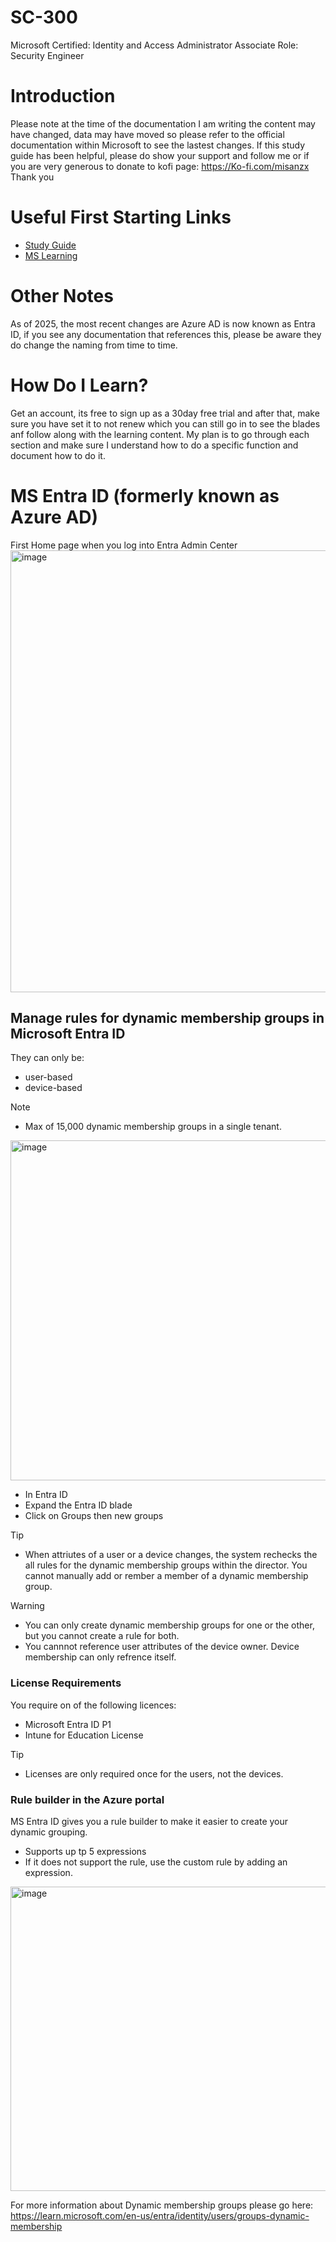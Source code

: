 # SC-300
Microsoft Certified: Identity and Access Administrator Associate
Role: Security Engineer

# Introduction
Please note at the time of the documentation I am writing the content may have changed, data may have moved so please refer to the official documentation within Microsoft to see the lastest changes. If this study guide has been helpful, please do show your support and follow me or if you are very generous to donate to kofi page: https://Ko-fi.com/misanzx Thank you

# Useful First Starting Links
- [Study Guide](https://learn.microsoft.com/en-us/credentials/certifications/resources/study-guides/sc-300)
- [MS Learning](https://learn.microsoft.com/en-us/credentials/certifications/identity-and-access-administrator/?practice-assessment-type=certification)

# Other Notes
As of 2025, the most recent changes are Azure AD is now known as Entra ID, if you see any documentation that references this, please be aware they do change the naming from time to time.

# How Do I Learn?
Get an account, its free to sign up as a 30day free trial and after that, make sure you have set it to not renew which you can still go in to see the blades anf follow along with the learning content.
My plan is to go through each section and make sure I understand how to do a specific function and document how to do it.

# MS Entra ID (formerly known as Azure AD)

First Home page when you log into Entra Admin Center
<img width="1850" height="707" alt="image" src="https://github.com/user-attachments/assets/7a98f283-1d87-48a6-ac1e-a906a2455b6c" />


## Manage rules for dynamic membership groups in Microsoft Entra ID
They can only be:
- user-based
- device-based
> [!Note]
> - Max of 15,000 dynamic membership groups in a single tenant.

<img width="688" height="544" alt="image" src="https://github.com/user-attachments/assets/1c834cc3-5395-46f8-9956-5a8b3f898869" />

- In Entra ID
- Expand the Entra ID blade
- Click on Groups then new groups

> [!Tip]
> - When attriutes of a user or a device changes, the system rechecks the all rules for the dynamic membership groups within the director. You cannot manually add or rember a member of a dynamic membership group.

> [!Warning]
> - You can only create dynamic membership groups for one or the other, but you cannot create a rule for both.
> - You cannnot reference user attributes of the device owner. Device membership can only refrence itself.


### License Requirements
You require on of the following licences:
- Microsoft Entra ID P1
- Intune for Education License

> [!Tip]
> - Licenses are only required once for the users, not the devices.


### Rule builder in the Azure portal
MS Entra ID gives you a rule builder to make it easier to create your dynamic grouping.
- Supports up tp 5 expressions
- If it does not support the rule, use the custom rule by adding an expression.
<img width="839" height="487" alt="image" src="https://github.com/user-attachments/assets/609a8d04-853d-4e49-893d-7b40ff4c90f7" />

For more information about Dynamic membership groups please go here: https://learn.microsoft.com/en-us/entra/identity/users/groups-dynamic-membership
